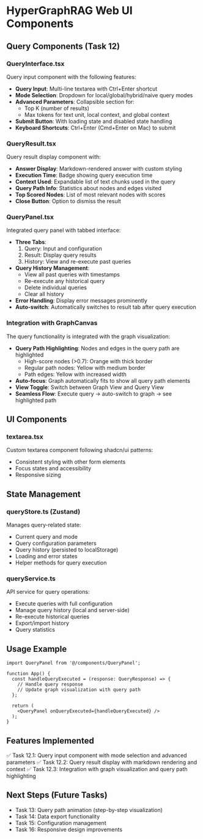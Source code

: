# HyperGraphRAG Web UI Components

## Query Components (Task 12)

### QueryInterface.tsx
Query input component with the following features:
- **Query Input**: Multi-line textarea with Ctrl+Enter shortcut
- **Mode Selection**: Dropdown for local/global/hybrid/naive query modes
- **Advanced Parameters**: Collapsible section for:
  - Top K (number of results)
  - Max tokens for text unit, local context, and global context
- **Submit Button**: With loading state and disabled state handling
- **Keyboard Shortcuts**: Ctrl+Enter (Cmd+Enter on Mac) to submit

### QueryResult.tsx
Query result display component with:
- **Answer Display**: Markdown-rendered answer with custom styling
- **Execution Time**: Badge showing query execution time
- **Context Used**: Expandable list of text chunks used in the query
- **Query Path Info**: Statistics about nodes and edges visited
- **Top Scored Nodes**: List of most relevant nodes with scores
- **Close Button**: Option to dismiss the result

### QueryPanel.tsx
Integrated query panel with tabbed interface:
- **Three Tabs**:
  1. Query: Input and configuration
  2. Result: Display query results
  3. History: View and re-execute past queries
- **Query History Management**:
  - View all past queries with timestamps
  - Re-execute any historical query
  - Delete individual queries
  - Clear all history
- **Error Handling**: Display error messages prominently
- **Auto-switch**: Automatically switches to result tab after query execution

### Integration with GraphCanvas
The query functionality is integrated with the graph visualization:
- **Query Path Highlighting**: Nodes and edges in the query path are highlighted
  - High-score nodes (>0.7): Orange with thick border
  - Regular path nodes: Yellow with medium border
  - Path edges: Yellow with increased width
- **Auto-focus**: Graph automatically fits to show all query path elements
- **View Toggle**: Switch between Graph View and Query View
- **Seamless Flow**: Execute query → auto-switch to graph → see highlighted path

## UI Components

### textarea.tsx
Custom textarea component following shadcn/ui patterns:
- Consistent styling with other form elements
- Focus states and accessibility
- Responsive sizing

## State Management

### queryStore.ts (Zustand)
Manages query-related state:
- Current query and mode
- Query configuration parameters
- Query history (persisted to localStorage)
- Loading and error states
- Helper methods for query execution

### queryService.ts
API service for query operations:
- Execute queries with full configuration
- Manage query history (local and server-side)
- Re-execute historical queries
- Export/import history
- Query statistics

## Usage Example

```tsx
import QueryPanel from '@/components/QueryPanel';

function App() {
  const handleQueryExecuted = (response: QueryResponse) => {
    // Handle query response
    // Update graph visualization with query path
  };

  return (
    <QueryPanel onQueryExecuted={handleQueryExecuted} />
  );
}
```

## Features Implemented

✅ Task 12.1: Query input component with mode selection and advanced parameters
✅ Task 12.2: Query result display with markdown rendering and context
✅ Task 12.3: Integration with graph visualization and query path highlighting

## Next Steps (Future Tasks)

- Task 13: Query path animation (step-by-step visualization)
- Task 14: Data export functionality
- Task 15: Configuration management
- Task 16: Responsive design improvements
